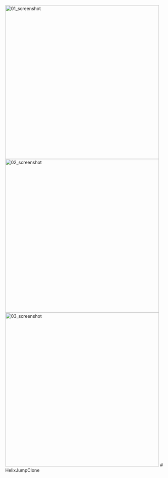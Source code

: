 <img width="487" alt="01_screenshot" src="https://github.com/ITphako/HelixJumpClone/assets/97672807/407afdae-7d62-4a81-850c-47c8e0226ac6">
<img width="487" alt="02_screenshot" src="https://github.com/ITphako/HelixJumpClone/assets/97672807/b7151ea1-00bf-4801-9737-533992405bc6">
<img width="487" alt="03_screenshot" src="https://github.com/ITphako/HelixJumpClone/assets/97672807/16b8d864-23f0-4713-8260-2d02d77f036c">
# HelixJumpClone
